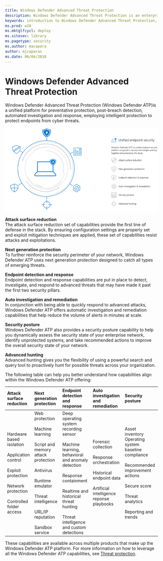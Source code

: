```yaml
---
title: Windows Defender Advanced Threat Protection
description: Windows Defender Advanced Threat Protection is an enterprise security service that helps detect and respond to possible cybersecurity threats related to advanced persistent threats.
keywords: introduction to Windows Defender Advanced Threat Protection, introduction to Windows Defender ATP, cybersecurity, advanced persistent threat, enterprise security, machine behavioral sensor, cloud security, analytics, threat intelligence
ms.prod: w10
ms.mktglfcycl: deploy
ms.sitesec: library
ms.pagetype: security
ms.author: macapara
author: mjcaparas
ms.date: 06/04/2018
---
```


# Windows Defender Advanced Threat Protection

Windows Defender Advanced Threat Protection (Windows Defender ATP)is a unified platform for preventative protection, post-breach detection, automated investigation and response, employing intelligent protection to protect endpoints from cyber threats.


![Windows Defender ATP components](images/wdatp-pillars.png)

**Attack surface reduction**<br>
The attack surface reduction set of capabilities provide the first line of defense in the stack. By ensuring configuration settings are properly set and exploit mitigation techniques are applied, these set of capabilities resist attacks and exploitations. 

**Next generation protection**<br>
To further reinforce the security perimeter of your network, Windows Defender ATP uses next generation protection designed to catch all types of emerging threats.

**Endpoint detection and response**<br>
Endpoint detection and response capabilities are put in place to detect, investigate, and respond to advanced threats that may have made it past the first two security pillars. 

**Auto investigation and remediation**<br>
In conjunction with being able to quickly respond to advanced attacks, Windows Defender ATP offers automatic investigation and remediation capabilities that help reduce the volume of alerts in minutes at scale. 

**Security posture**<br>
Windows Defender ATP also provides a security posture capability to help you dynamically assess the security state of your enterprise network, identify unprotected systems, and take recommended actions to improve the overall security state of your network.

**Advanced hunting**<br>
Advanced hunting gives you the flexibility of using a powerful search and query tool to proactively hunt for possible threats across your organization.


The following table can help you better understand how capabilities align within the Windows Defender ATP offering:


 Attack surface reduction | Next generation protection | Endpoint detection and response | Auto investigation and remediation | Security posture 
:---|:---|:---|:---|:---
 Hardware based isolation<br><br> Application control<br><br> Exploit protection<br><br> Network protection<br><br> Controlled folder access |  Web protection <br><br> Machine learning <br><br> Script and memory attack protection <br><br> Antivirus <br><br> Runtime emulator<br><br> Threat intelligence<br><br> URL/IP reputation <br><br> Sandbox service | Deep operating system recording sensor <br><br> Machine learning, behavioral and anomaly detection <br><br> Response containment <br><br> Realtime and historical threat hunting <br><br> Threat intelligence and custom detections | Forensic collection <br><br> Response orchestration <br><br> Historical endpoint data <br><br> Artificial intelligence reponse playbooks | Asset inventory <br> Operating system baseline compliance <br><br> Recommended improvement actions<br> <br> Secure score <br><br> Threat analytics <br><br> Reporting and trends

These capabilities are available across multiple products that make up the Windows Defender ATP platform. For more information on how to leverage all the Windows Defender ATP capabilities, see [Threat protection](https://docs.microsoft.com/en-us/windows/security/threat-protection/index).


